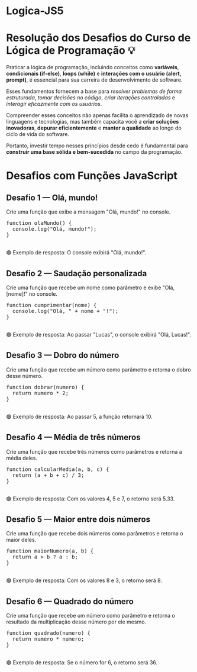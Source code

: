 # Logica-JS5

# <body>
  <h1>Resolução dos Desafios do Curso de Lógica de Programação 💡</h1>

  <p>Praticar a lógica de programação, incluindo conceitos como <strong>variáveis</strong>, <strong>condicionais (if-else)</strong>, <strong>loops (while)</strong> e <strong>interações com o usuário (alert, prompt)</strong>, é essencial para sua carreira de desenvolvimento de software.</p>
  <p>Esses fundamentos fornecem a base para <em>resolver problemas de forma estruturada</em>, <em>tomar decisões no código</em>, <em>criar iterações controladas</em> e <em>interagir eficazmente com os usuários</em>.</p>
  <p>Compreender esses conceitos não apenas facilita o aprendizado de novas linguagens e tecnologias, mas também capacita você a <strong>criar soluções inovadoras</strong>, <strong>depurar eficientemente</strong> e <strong>manter a qualidade</strong> ao longo do ciclo de vida do software.</p>
  <p>Portanto, investir tempo nesses princípios desde cedo é fundamental para <strong>construir uma base sólida e bem-sucedida</strong> no campo da programação.</p>

  <body>

  <h1>Desafios com Funções JavaScript</h1>

  <div class="desafio">
    <h2>Desafio 1 — Olá, mundo!</h2>
    <div class="enunciado">Crie uma função que exibe a mensagem "Olá, mundo!" no console.</div>
    <pre>
function olaMundo() {
  console.log("Olá, mundo!");
}
    </pre>
    <div class="resposta">🟢 Exemplo de resposta: O console exibirá "Olá, mundo!".</div>
  </div>

  <div class="desafio">
    <h2>Desafio 2 — Saudação personalizada</h2>
    <div class="enunciado">Crie uma função que recebe um nome como parâmetro e exibe "Olá, [nome]!" no console.</div>
    <pre>
function cumprimentar(nome) {
  console.log("Olá, " + nome + "!");
}
    </pre>
    <div class="resposta">🟢 Exemplo de resposta: Ao passar "Lucas", o console exibirá "Olá, Lucas!".</div>
  </div>

  <div class="desafio">
    <h2>Desafio 3 — Dobro do número</h2>
    <div class="enunciado">Crie uma função que recebe um número como parâmetro e retorna o dobro desse número.</div>
    <pre>
function dobrar(numero) {
  return numero * 2;
}
    </pre>
    <div class="resposta">🟢 Exemplo de resposta: Ao passar 5, a função retornará 10.</div>
  </div>

  <div class="desafio">
    <h2>Desafio 4 — Média de três números</h2>
    <div class="enunciado">Crie uma função que recebe três números como parâmetros e retorna a média deles.</div>
    <pre>
function calcularMedia(a, b, c) {
  return (a + b + c) / 3;
}
    </pre>
    <div class="resposta">🟢 Exemplo de resposta: Com os valores 4, 5 e 7, o retorno será 5.33.</div>
  </div>

  <div class="desafio">
    <h2>Desafio 5 — Maior entre dois números</h2>
    <div class="enunciado">Crie uma função que recebe dois números como parâmetros e retorna o maior deles.</div>
    <pre>
function maiorNumero(a, b) {
  return a > b ? a : b;
}
    </pre>
    <div class="resposta">🟢 Exemplo de resposta: Com os valores 8 e 3, o retorno será 8.</div>
  </div>

  <div class="desafio">
    <h2>Desafio 6 — Quadrado do número</h2>
    <div class="enunciado">Crie uma função que recebe um número como parâmetro e retorna o resultado da multiplicação desse número por ele mesmo.</div>
    <pre>
function quadrado(numero) {
  return numero * numero;
}
    </pre>
    <div class="resposta">🟢 Exemplo de resposta: Se o número for 6, o retorno será 36.</div>
  </div>

</body>
